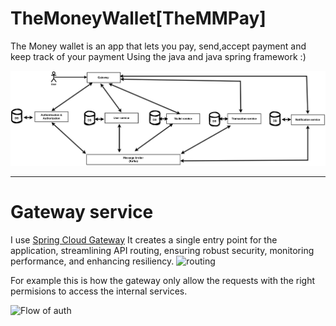 # TheMoneyWallet[TheMMPay]
The Money wallet is an app that lets you pay, send,accept payment and keep track of your payment Using the java and java spring framework :)


![flow](Requirements/flow_EventCommuncation.png)

---
# Gateway service
I use [Spring Cloud Gateway](https://spring.io/projects/spring-cloud-gateway) It creates a single entry point for the application, streamlining API routing, ensuring robust security, monitoring performance, and enhancing resiliency.
![routing](https://github.com/user-attachments/assets/541ef1b8-d7ee-4e4e-86be-af7b848797cb)

For example this is how the gateway only allow the requests with the right permisions to access the internal services.

![Flow of auth](https://github.com/user-attachments/assets/f3543ce0-ecf6-4bf6-872d-9ac79021ef99)





